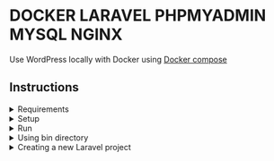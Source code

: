 # DOCKER LARAVEL PHPMYADMIN MYSQL NGINX

Use WordPress locally with Docker using [Docker compose](https://docs.docker.com/compose/)

## Instructions

<details>
 <summary>Requirements</summary>

+ [Docker](https://www.docker.com/get-started)

</details>

<details>
 <summary>Setup</summary>

 ### Setup Environment variables

#### 1. For Docker and Wordress (Required step)

Copy `.env.example` in the project root to `.env` and edit your preferences.

Example:

```dotenv
MYSQL_ROOT_PASSWORD=root
MYSQL_DATABASE=homestead
MYSQL_USER=homestead
MYSQL_PASSWORD=secret

PHPMYADMIN_PORT=8090
NGINX_PORT= 8092

OS_USER=ubuntuUser # to get your current user, run: whoami
OS_UID=1000
```
</details>

<details>
<summary>Run</summary>

# Run docker-compose

```shell
docker-compose up -d
```
## Laravel

🚀 Open [http://localhost:8092](http://localhost:8092) in your browser

## PhpMyAdmin

PhpMyAdmin comes installed as a service in docker-compose.

🚀 Open [http://localhost:8090/](http://localhost:8090/) in your browser

</details>
<details>
<summary>Using bin directory</summary>

# Copy files

1. Copy ./config/bin files  in /usr/local/bin path
2. (In VScode) Go to your workspace settings and add the follow config in json file

```json
    "php.validate.executablePath" :  "/usr/local/bin/phplaravel"
```

3. Check in your root project path running the commands

```shell
phplaravel --version
```
Output:

```shell
Running php on docker test_php_1
PHP 7.4.23 (cli) (built: Sep  3 2021 17:58:14) ( NTS )
Copyright (c) The PHP Group
Zend Engine v3.4.0, Copyright (c) Zend Technologies
```

```shell
composerlaravel --version
```
Output:

```shell
Running composer on docker test_php_1
Composer version 2.1.5 2021-07-23 10:35:47
```

</details>
<details>
<summary>Creating a new Laravel project</summary>

# Using the bin files

## Run the command
```shell
composerlaravel create-project laravel/laravel .
```
## Config the env file to connect with database using the mysql container, for example
```dotenv
DB_CONNECTION=mysql
DB_HOST=mysql
DB_PORT=3306
DB_DATABASE=homestead
DB_USERNAME=homestead
DB_PASSWORD=secret
```

</details>